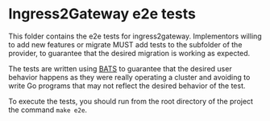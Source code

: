 # Ingress2Gateway e2e tests

This folder contains the e2e tests for ingress2gateway. Implementors willing to 
add new features or migrate MUST add tests to the subfolder of the provider, to 
guarantee that the desired migration is working as expected.

The tests are written using [BATS](https://bats-core.readthedocs.io/en/stable/index.html)
to guarantee that the desired user behavior happens as they were really operating 
a cluster and avoiding to write Go programs that may not reflect the desired 
behavior of the test.

To execute the tests, you should run from the root directory of the project the 
command `make e2e`.
